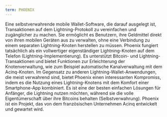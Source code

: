 ```yaml
---
term: PHOENIX
---
```


Eine selbstverwahrende mobile Wallet-Software, die darauf ausgelegt ist, Transaktionen auf dem Lightning-Protokoll zu vereinfachen und zugänglicher zu machen. Sie ermöglicht es Benutzern, ihre Geldmittel direkt von ihren mobilen Geräten aus zu verwalten, ohne eine Verbindung zu einem separaten Lightning-Knoten herstellen zu müssen. Phoenix fungiert tatsächlich als ein vollwertiger eigenständiger Lightning-Knoten auf dem Telefon (Lightning-Implementierung). Es unterstützt Bitcoin- und Lightning-Transaktionen und bietet Funktionen zur Erleichterung der Knotenverwaltung, wie zum Beispiel automatische Kanalverwaltung mit dem Acinq-Knoten. Im Gegensatz zu anderen Lightning-Wallet-Anwendungen, die meist verwahrend sind, bietet Phoenix einen interessanten Kompromiss, indem es die Nutzung eines Lightning-Knotens mit dem Komfort einer Smartphone-App kombiniert. Es ist eine der besten einfachen Lösungen für Anfänger, die Lightning nutzen möchten, während sie die volle Eigentümerschaft über ihre Bitcoins behalten (Selbstverwahrung). Phoenix ist ein Projekt, das von dem französischen Unternehmen Acinq entwickelt und gewartet wird.